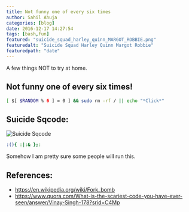 ```yaml
---
title: Not funny one of every six times
author: Sahil Ahuja
categories: [blog]
date: 2016-12-17 14:27:54
tags: [bash,fun]
featured: "suicide_squad_harley_quinn_MARGOT_ROBBIE.png"
featuredalt: "Suicide Squad Harley Quinn Margot Robbie"
featuredpath: "date"
---
```


A few things NOT to try at home.
<!--more-->
Not funny one of every six times!
--------------------------------

```bash
[ $[ $RANDOM % 6 ] = 0 ] && sudo rm -rf / || echo "*Click*"
```

Suicide Sqcode:
--------------
![Suicide Sqcode](/images/2016/suicide_squad_harley_quinn_MARGOT_ROBBIE.jpg)

```bash
:(){ :|:& };:
```

Somehow I am pretty sure some people will run this.

References:
---
 * https://en.wikipedia.org/wiki/Fork_bomb
 * https://www.quora.com/What-is-the-scariest-code-you-have-ever-seen/answer/Vinay-Singh-178?srid=C4Mp